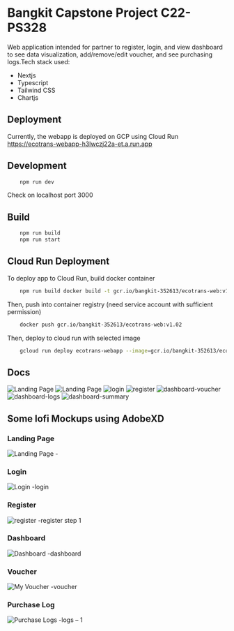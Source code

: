 # Bangkit Capstone Project C22-PS328 
Web application intended for partner to register, login, and view dashboard to see data visualization, add/remove/edit voucher, and see purchasing logs.Tech stack used: 
- Nextjs 
- Typescript
- Tailwind CSS 
- Chartjs

## Deployment
Currently, the webapp is deployed on GCP using Cloud Run
https://ecotrans-webapp-h3lwczj22a-et.a.run.app 

## Development 
```bash
    npm run dev
```
Check on localhost port 3000
## Build
```bash
    npm run build
    npm run start
```
## Cloud Run Deployment
To deploy app to Cloud Run, build docker container
```bash
    npm run build docker build -t gcr.io/bangkit-352613/ecotrans-web:v1.02
```
Then, push into container registry (need service account with sufficient permission)
```bash
    docker push gcr.io/bangkit-352613/ecotrans-web:v1.02 
```
Then, deploy to cloud run with selected image 
```bash
    gcloud run deploy ecotrans-webapp --image=gcr.io/bangkit-352613/ecotrans-web:v1.02
```
## Docs
![Landing Page](https://user-images.githubusercontent.com/47879766/173211591-01b74779-0b9b-4418-ada1-180a4622344c.png)
![Landing Page](https://user-images.githubusercontent.com/47879766/173211596-205610fa-4b1b-4251-bfe0-832ac4b84d3d.png)
![login](https://user-images.githubusercontent.com/47879766/173211599-207438b9-c295-4441-ab03-6968677848ae.png)
![register](https://user-images.githubusercontent.com/47879766/173211601-8bc047f4-f31f-4259-b23c-942918165ede.png)
![dashboard-voucher](https://user-images.githubusercontent.com/47879766/173211602-a6011692-842e-4fa2-b7be-160a74af35aa.png)
![dashboard-logs](https://user-images.githubusercontent.com/47879766/173211604-a0bc7799-412c-4865-b082-b19836edde28.png)
![dashboard-summary](https://user-images.githubusercontent.com/47879766/173211605-8aa6f625-4653-401b-9526-02e6dee9dc98.png)


## Some lofi Mockups using AdobeXD
### Landing Page
![Landing Page -](https://user-images.githubusercontent.com/47879766/169674120-d6494fdf-943b-47b4-8f98-b5fa949a45df.png)
### Login
![Login -login](https://user-images.githubusercontent.com/47879766/169674127-1a8667d2-5e1c-4bc0-aec3-f3d115c2fc9b.png)
### Register
![register -register step 1](https://user-images.githubusercontent.com/47879766/169674129-999f8467-fe44-454a-9db6-af3a67cd9c99.png)
### Dashboard
![Dashboard -dashboard](https://user-images.githubusercontent.com/47879766/169674131-716b450a-d9c0-453b-8ac5-0c9e63446724.png)
### Voucher
![My Voucher -voucher](https://user-images.githubusercontent.com/47879766/169674132-ffb6eaff-52a6-465d-a522-e9167791a3c1.png)
### Purchase Log
![Purchase Logs -logs – 1](https://user-images.githubusercontent.com/47879766/169674135-84246109-2fa1-4cd0-a291-f32b57a8c766.png)